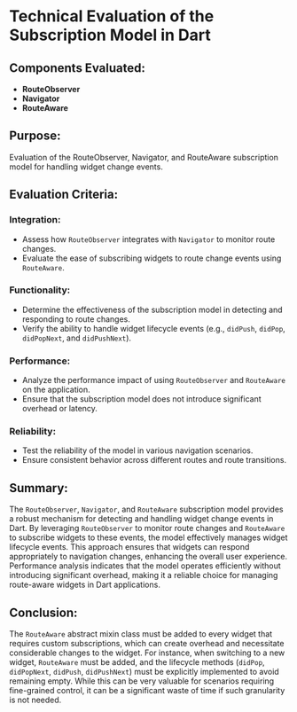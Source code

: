 # Technical Evaluation of the Subscription Model in Dart

## Components Evaluated:

- **RouteObserver**
- **Navigator**
- **RouteAware**

## Purpose:
Evaluation of the RouteObserver, Navigator, and RouteAware subscription model for handling widget change events.

## Evaluation Criteria:

### Integration:
- Assess how `RouteObserver` integrates with `Navigator` to monitor route changes.
- Evaluate the ease of subscribing widgets to route change events using `RouteAware`.

### Functionality:
- Determine the effectiveness of the subscription model in detecting and responding to route changes.
- Verify the ability to handle widget lifecycle events (e.g., `didPush`, `didPop`, `didPopNext`, and `didPushNext`).

### Performance:
- Analyze the performance impact of using `RouteObserver` and `RouteAware` on the application.
- Ensure that the subscription model does not introduce significant overhead or latency.

### Reliability:
- Test the reliability of the model in various navigation scenarios.
- Ensure consistent behavior across different routes and route transitions.

## Summary:
The `RouteObserver`, `Navigator`, and `RouteAware` subscription model provides a robust mechanism for detecting and handling widget change events in Dart. By leveraging `RouteObserver` to monitor route changes and `RouteAware` to subscribe widgets to these events, the model effectively manages widget lifecycle events. This approach ensures that widgets can respond appropriately to navigation changes, enhancing the overall user experience. Performance analysis indicates that the model operates efficiently without introducing significant overhead, making it a reliable choice for managing route-aware widgets in Dart applications.

## Conclusion:
The `RouteAware` abstract mixin class must be added to every widget that requires custom subscriptions, which can create overhead and necessitate considerable changes to the widget. For instance, when switching to a new widget, `RouteAware` must be added, and the lifecycle methods (`didPop`, `didPopNext`, `didPush`, `didPushNext`) must be explicitly implemented to avoid remaining empty. While this can be very valuable for scenarios requiring fine-grained control, it can be a significant waste of time if such granularity is not needed.